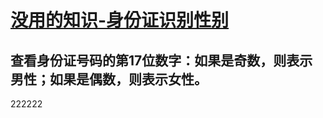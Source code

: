 # [没用的知识-身份证识别性别](https://github.com/yanjr/gitblog/issues/10)

查看身份证号码的第17位数字：如果是奇数，则表示男性；如果是偶数，则表示女性。
-------
222222